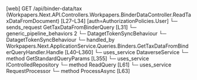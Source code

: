 [web] GET /api/binder-data/tax  (Workpapers.Next.API.Controllers.Workpapers.BinderDataController.ReadTaxDataFromDocument)  [L27–L34] [auth=AuthorizationPolicies.User]
  └─ sends_request GetTaxDataFromBinderQuery [L31]
    └─ generic_pipeline_behaviors 2
      └─ DatagetTokenSyncBehaviour
      └─ DatagetTokenSyncBehaviour
    └─ handled_by Workpapers.Next.ApplicationService.Queries.Binders.GetTaxDataFromBinderQueryHandler.Handle [L40–L360]
      └─ uses_service DataverseService
        └─ method GetStandardQueryParams [L355]
      └─ uses_service IControlledRepository<Binder>
        └─ method ReadQuery [L61]
      └─ uses_service RequestProcessor
        └─ method ProcessAsync [L63]

